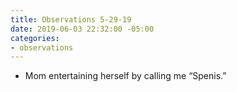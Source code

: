 ```yaml
---
title: Observations 5-29-19
date: 2019-06-03 22:32:00 -05:00
categories:
- observations
---
```


- Mom entertaining herself by calling me “Spenis.”